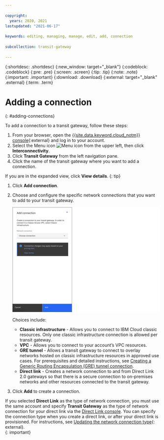```yaml
---

copyright:
  years: 2020, 2021
lastupdated: "2021-06-17"

keywords: editing, managing, manage, edit, add, connection

subcollection: transit-gateway

---
```


{:shortdesc: .shortdesc}
{:new_window: target="_blank"}
{:codeblock: .codeblock}
{:pre: .pre}
{:screen: .screen}
{:tip: .tip}
{:note: .note}
{:important: .important}
{:download: .download}
{:external: target="_blank" .external}
{:term: .term}

# Adding a connection
{: #adding-connections}

To add a connection to a transit gateway, follow these steps:
1. From your browser, open the [{{site.data.keyword.cloud_notm}} console](https://cloud.ibm.com){:external} and log in to your account.
1. Select the Menu icon ![Menu icon](../../icons/icon_hamburger.svg) from the upper left, then click **Interconnectivity**.
1. Click **Transit Gateway** from the left navigation pane.
1. Click the name of the transit gateway where you want to add a connection.

  If you are in the expanded view, click **View details**.
  {: tip}

1. Click **Add connection**.

1. Choose and configure the specific network connections that you want to add to your transit gateway.

   ![Add connections](images/addConnection.png "Adding connections")

   Choices include:

   * **Classic infrastructure** - Allows you to connect to IBM Cloud classic resources. Only one classic infrastructure connection is allowed per transit gateway.
   * **VPC** - Allows you to connect to your account’s VPC resources.
   * **GRE tunnel** - Allows a transit gateway to connect to overlay networks hosted on classic infrastructure resources in approved use cases. For prerequisites and detailed instructions, see [Creating a Generic Routing Encapsulation (GRE) tunnel connection](/docs/transit-gateway?topic=transit-gateway-GRE-connection).
   * **Direct link** - Creates a network connection to and from Direct Link 2.0 gateways so that there is a secure connection to on-premises networks and other resources connected to the transit gateway.   

1. Click **Add** to create a connection.

If you selected **Direct Link** as the type of network connection, you must use the same account and specify **Transit Gateway** as the type of network connection for your direct link via the [Direct Link console](https://cloud.ibm.com/interconnectivity/direct-link). You can specify the connection type when you create a direct link, or after your direct link is provisioned. For instructions, see [Updating the network connection type](/docs/dl?topic=dl-virtual-connection-types){: external}.  
{: important}
